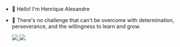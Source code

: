 - 👋 Hello! I'm Henrique Alexandre

- 🌱 There's no challenge that can't be overcome with determination, perseverance, and the willingness to learn and grow.

  <a href='https://www.linkedin.com/in/henrique-alexandre-de-souza-moreno/'><img src="https://img.shields.io/badge/LinkedIn-0077B5?style=for-the-badge&logo=linkedin&logoColor=white" /> <a/>
  <a href='https://www.youtube.com/@UmDevPorAcaso'><img src="https://img.shields.io/badge/YouTube-FF0000?style=for-the-badge&logo=youtube&logoColor=white" /> <a/>

